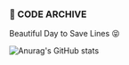 ### :page_with_curl: CODE ARCHIVE 

Beautiful Day to Save Lines :stuck_out_tongue_closed_eyes:

![Anurag's GitHub stats](https://github-readme-stats.vercel.app/api?username=makeitmin&show_icons=true&theme=tokyonight)
